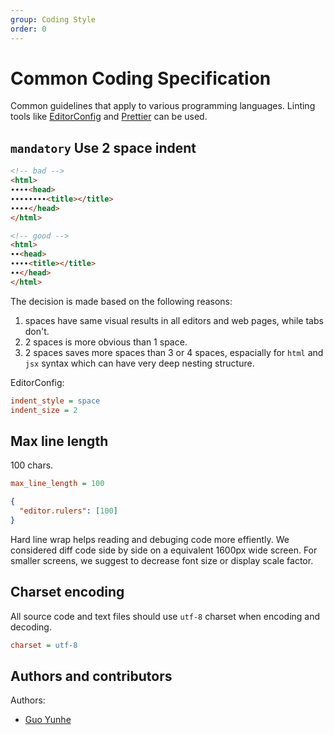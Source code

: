 ```yaml
---
group: Coding Style
order: 0
---
```


# Common Coding Specification

Common guidelines that apply to various programming languages. Linting tools like
[EditorConfig](https://editorconfig.org/) and [Prettier](https://prettier.io/) can be used.

## `mandatory` Use 2 space indent

```html
<!-- bad -->
<html>
∙∙∙∙<head>
∙∙∙∙∙∙∙∙<title></title>
∙∙∙∙</head>
</html>

<!-- good -->
<html>
∙∙<head>
∙∙∙∙<title></title>
∙∙</head>
</html>
```

The decision is made based on the following reasons:

1. spaces have same visual results in all editors and web pages, while tabs don't.
2. 2 spaces is more obvious than 1 space.
3. 2 spaces saves more spaces than 3 or 4 spaces, espacially for `html` and `jsx` syntax which can
   have very deep nesting structure.

EditorConfig:

```ini filename=".editorconfig"
indent_style = space
indent_size = 2
```

## Max line length

100 chars.

```ini filename=".editorconfig"
max_line_length = 100
```

```json filename=".vscode/settings.json"
{
  "editor.rulers": [100]
}
```

Hard line wrap helps reading and debuging code more effiently. We considered diff code side by side
on a equivalent 1600px wide screen. For smaller screens, we suggest to decrease font size or display
scale factor.

## Charset encoding

All source code and text files should use `utf-8` charset when encoding and decoding.

```ini filename=".editorconfig"
charset = utf-8
```

## Authors and contributors

Authors:

- [Guo Yunhe](https://github.com/guoyunhe)

